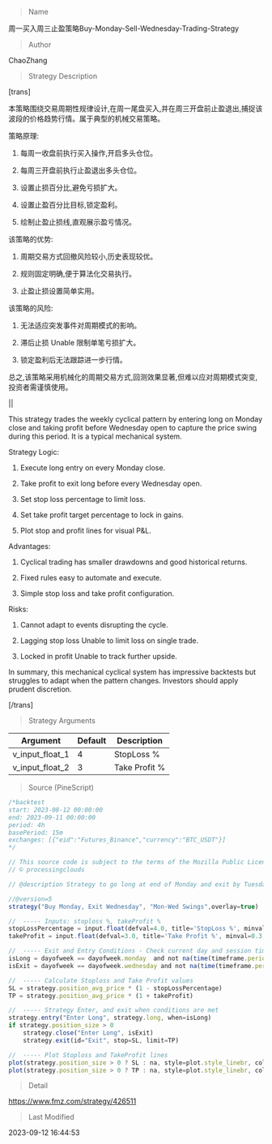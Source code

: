 
> Name

周一买入周三止盈策略Buy-Monday-Sell-Wednesday-Trading-Strategy

> Author

ChaoZhang

> Strategy Description

[trans]  

本策略围绕交易周期性规律设计,在周一尾盘买入,并在周三开盘前止盈退出,捕捉该波段的价格趋势行情。属于典型的机械交易策略。

策略原理:

1. 每周一收盘前执行买入操作,开启多头仓位。

2. 每周三开盘前执行止盈退出多头仓位。

3. 设置止损百分比,避免亏损扩大。

4. 设置止盈百分比目标,锁定盈利。

5. 绘制止盈止损线,直观展示盈亏情况。

该策略的优势:

1. 周期交易方式回撤风险较小,历史表现较优。

2. 规则固定明确,便于算法化交易执行。

3. 止盈止损设置简单实用。

该策略的风险:

1. 无法适应突发事件对周期模式的影响。

2. 滞后止损 Unable 限制单笔亏损扩大。

3. 锁定盈利后无法跟踪进一步行情。

总之,该策略采用机械化的周期交易方式,回测效果显著,但难以应对周期模式突变,投资者需谨慎使用。

||

This strategy trades the weekly cyclical pattern by entering long on Monday close and taking profit before Wednesday open to capture the price swing during this period. It is a typical mechanical system.

Strategy Logic:

1. Execute long entry on every Monday close.

2. Take profit to exit long before every Wednesday open.

3. Set stop loss percentage to limit loss. 

4. Set take profit target percentage to lock in gains.

5. Plot stop and profit lines for visual P&L.

Advantages:

1. Cyclical trading has smaller drawdowns and good historical returns.

2. Fixed rules easy to automate and execute. 

3. Simple stop loss and take profit configuration.

Risks:

1. Cannot adapt to events disrupting the cycle.

2. Lagging stop loss Unable to limit loss on single trade.

3. Locked in profit Unable to track further upside.

In summary, this mechanical cyclical system has impressive backtests but struggles to adapt when the pattern changes. Investors should apply prudent discretion.

[/trans]

> Strategy Arguments



|Argument|Default|Description|
|----|----|----|
|v_input_float_1|4|StopLoss %|
|v_input_float_2|3|Take Profit %|


> Source (PineScript)

``` javascript
/*backtest
start: 2023-08-12 00:00:00
end: 2023-09-11 00:00:00
period: 4h
basePeriod: 15m
exchanges: [{"eid":"Futures_Binance","currency":"BTC_USDT"}]
*/

// This source code is subject to the terms of the Mozilla Public License 2.0 at https://mozilla.org/MPL/2.0/
// © processingclouds

// @description Strategy to go long at end of Monday and exit by Tuesday close, or at stop loss or take profit percentages  

//@version=5
strategy("Buy Monday, Exit Wednesday", "Mon-Wed Swings",overlay=true)

//  ----- Inputs: stoploss %, takeProfit %
stopLossPercentage = input.float(defval=4.0, title='StopLoss %', minval=0.1, step=0.2) / 100
takeProfit = input.float(defval=3.0, title='Take Profit %', minval=0.3, step=0.2) / 100

//  ----- Exit and Entry Conditions - Check current day and session time
isLong = dayofweek == dayofweek.monday  and not na(time(timeframe.period, "1400-1601"))
isExit = dayofweek == dayofweek.wednesday and not na(time(timeframe.period, "1400-1601"))

//  ----- Calculate Stoploss and Take Profit values
SL = strategy.position_avg_price * (1 - stopLossPercentage)
TP = strategy.position_avg_price * (1 + takeProfit)

//  ----- Strategy Enter, and exit when conditions are met
strategy.entry("Enter Long", strategy.long, when=isLong)
if strategy.position_size > 0 
    strategy.close("Enter Long", isExit)
    strategy.exit(id="Exit", stop=SL, limit=TP)

//  ----- Plot Stoploss and TakeProfit lines
plot(strategy.position_size > 0 ? SL : na, style=plot.style_linebr, color=color.red, linewidth=2, title="StopLoss")
plot(strategy.position_size > 0 ? TP : na, style=plot.style_linebr, color=color.green, linewidth=2, title="TakeProfit")
```

> Detail

https://www.fmz.com/strategy/426511

> Last Modified

2023-09-12 16:44:53
